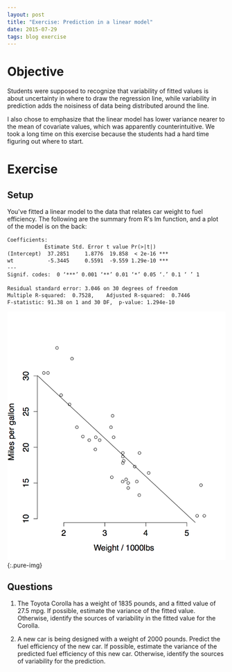 ```yaml
---
layout: post
title: "Exercise: Prediction in a linear model"
date: 2015-07-29
tags: blog exercise
---
```


# Objective
Students were supposed to recognize that variability of fitted values is about uncertainty in where to draw the regression line, while variability in prediction adds the noisiness of data being distributed around the line. 

I also chose to emphasize that the linear model has lower variance nearer to the mean of covariate values, which was apparently counterintuitive. We took a long time on this exercise because the students had a hard time figuring out where to start.

# Exercise

## Setup
You've fitted a linear model to the data that relates car weight to fuel efficiency. The following are the summary from R's lm function, and a plot of the model is on the back:

```
Coefficients:
            Estimate Std. Error t value Pr(>|t|)    
(Intercept)  37.2851     1.8776  19.858  < 2e-16 ***
wt           -5.3445     0.5591  -9.559 1.29e-10 ***
---
Signif. codes:  0 ‘***’ 0.001 ‘**’ 0.01 ‘*’ 0.05 ‘.’ 0.1 ‘ ’ 1

Residual standard error: 3.046 on 30 degrees of freedom
Multiple R-squared:  0.7528,	Adjusted R-squared:  0.7446 
F-statistic: 91.38 on 1 and 30 DF,  p-value: 1.294e-10
```

![Linear model for fuel efficiency as a function of car weight](/images/2015/7/29/scatter.png){:.pure-img}

## Questions

1. The Toyota Corolla has a weight of 1835 pounds, and a fitted value of 27.5 mpg. If possible, estimate the variance of the fitted value. Otherwise, identify the sources of variability in the fitted value for the Corolla.

2. A new car is being designed with a weight of 2000 pounds. Predict the fuel efficiency of the new car. If possible, estimate the variance of the predicted fuel efficiency of this new car. Otherwise, identify the sources of variability for the prediction.